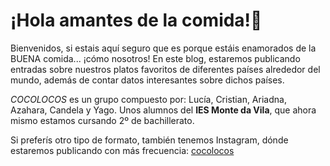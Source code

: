 <h1>¡Hola amantes de la comida!👋</h1>

<p>Bienvenidos, si estais aquí seguro que es porque estáis enamorados de la BUENA comida... ¡cómo nosotros! En este blog, estaremos publicando entradas sobre nuestros platos favoritos de diferentes países alrededor del mundo, además de contar datos interesantes sobre dichos países.

<i>COCOLOCOS</i> es un grupo compuesto por: Lucía, Cristian, Ariadna, Azahara, Candela y Yago. Unos alumnos del <strong style color="red">IES Monte da Vila</strong>, que ahora mismo estamos cursando 2º de bachillerato.</p>

<p>Si preferís otro tipo de formato, también tenemos Instagram, dónde estaremos publicando con más frecuencia: <a href="https://www.instagram.com/cocolocos_23/?utm_source=ig_web_button_share_sheet">cocolocos</a></p>
